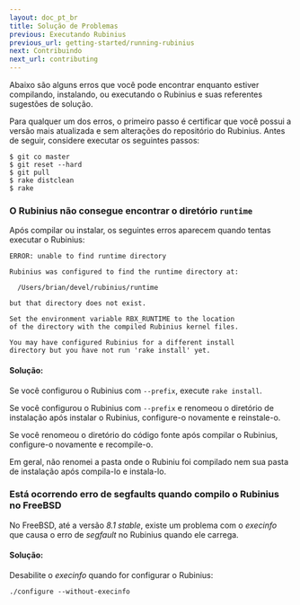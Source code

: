 ```yaml
---
layout: doc_pt_br
title: Solução de Problemas
previous: Executando Rubinius
previous_url: getting-started/running-rubinius
next: Contribuindo
next_url: contributing
---
```


Abaixo são alguns erros que você pode encontrar enquanto estiver compilando, 
instalando, ou executando o Rubinius e suas referentes sugestões de solução.

Para qualquer um dos erros, o primeiro passo é certificar que você possui a versão 
mais atualizada e sem alterações do repositório do Rubinius. Antes de seguir, 
considere executar os seguintes passos:

    $ git co master
    $ git reset --hard
    $ git pull
    $ rake distclean
    $ rake


### O Rubinius não consegue encontrar o diretório `runtime` 

  Após compilar ou instalar, os seguintes erros aparecem quando tentas executar o 
  Rubinius:

    ERROR: unable to find runtime directory

    Rubinius was configured to find the runtime directory at:

      /Users/brian/devel/rubinius/runtime

    but that directory does not exist.

    Set the environment variable RBX_RUNTIME to the location
    of the directory with the compiled Rubinius kernel files.

    You may have configured Rubinius for a different install
    directory but you have not run 'rake install' yet.

#### Solução:

  Se você configurou o Rubinius com `--prefix`, execute `rake install`.
	
  Se você configurou o Rubinius com `--prefix` e renomeou o diretório de instalação após 
  instalar o Rubinius, configure-o novamente e reinstale-o.
  
  Se você renomeou o diretório do código fonte após compilar o Rubinius, configure-o 
  novamente e recompile-o.

  Em geral, não renomei a pasta onde o Rubiniu foi compilado nem sua pasta de 
  instalação após compila-lo e instala-lo.


### Está ocorrendo erro de segfaults quando compilo o Rubinius no FreeBSD

  No FreeBSD, até a versão _8.1 stable_, existe um problema com o _execinfo_ que causa 
  o erro de _segfault_ no Rubinius quando ele carrega.
  
#### Solução:

  Desabilite o _execinfo_ quando for configurar o Rubinius:

    ./configure --without-execinfo
